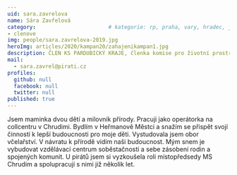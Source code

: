 ```yaml
---
uid: sara.zavrelova
name: Sára Zavřelová  
category:                 		# kategorie: rp, praha, vary, hradec, jmk, senat
- clenove
img: people/sara.zavrelova-2019.jpg
heroImg: articles/2020/kampan20/zahajenikampan1.jpg
description: ČLEN KS PARDUBICKÝ KRAJE, členka komise pro životní prostředí v Heřmanově Městci
mail:
  - sara.zavrel@pirati.cz
profiles:
  github: null
  facebook: null
  twitter: null
published: true
---
```

Jsem maminka dvou dětí a milovník přírody. Pracuji jako operátorka na collcentru v Chrudimi. Bydlím v Heřmanově Městci a snažím se přispět svojí činností k lepší budoucnosti pro moje děti. Vystudovala jsem obor včelařství. V návratu k přírodě vidím naši budoucnost. Mým snem je vybudovat vzdělávací centrum soběstačnosti a sebe zásobení rodin a spojených komunit. U pirátů jsem si vyzkoušela roli místopředsedy MS Chrudim a spolupracují s nimi již několik let.
